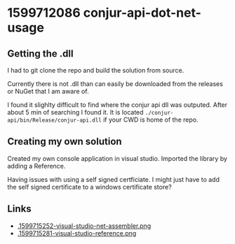 # 1599712086 conjur-api-dot-net-usage

## Getting the .dll
I had to git clone the repo and build the solution from source.


Currently there is not .dll than can easily be downloaded from the releases or NuGet that I am aware of.


I found it slighlty difficult to find where the conjur api dll was outputed. After about 5 min of searching I found it. It is located `./conjur-api/bin/Release/conjur-api.dll` if your CWD is home of the repo.

## Creating my own solution
Created my own console application in visual studio.
Imported the library by adding a Reference.

Having issues with using a self signed certficiate. I might just have to add the self signed certificate to a windows certificate store?



## Links
- [.1599715252-visual-studio-net-assembler.png](.1599715252-visual-studio-net-assembler.png)
- [.1599715281-visual-studio-reference.png](.1599715281-visual-studio-reference.png)

